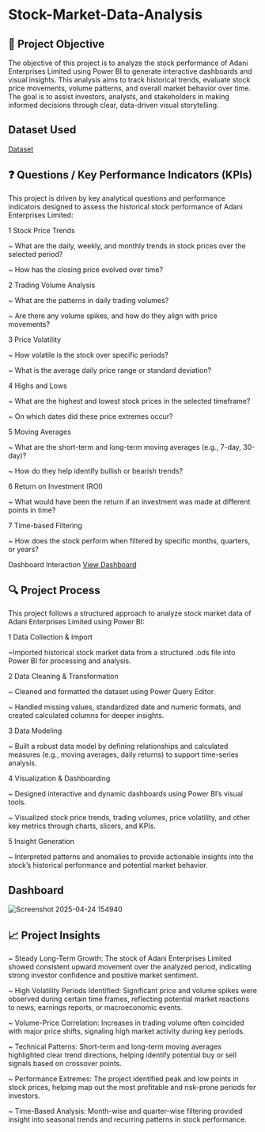 # Stock-Market-Data-Analysis

## 📌 Project Objective
The objective of this project is to analyze the stock performance of Adani Enterprises Limited using Power BI to generate interactive dashboards and visual insights. This analysis aims to track historical trends, evaluate stock price movements, volume patterns, and overall market behavior over time. The goal is to assist investors, analysts, and stakeholders in making informed decisions through clear, data-driven visual storytelling.

## Dataset Used
<a href="https://github.com/abrarsaraf/Stock-Market-Data-Analysis/blob/main/ADANI%20ENTERPRISES%20LIMITED.ods">Dataset</a>


## ❓ Questions / Key Performance Indicators (KPIs)
This project is driven by key analytical questions and performance indicators designed to assess the historical stock performance of Adani Enterprises Limited:

1 Stock Price Trends

~ What are the daily, weekly, and monthly trends in stock prices over the selected period?

~ How has the closing price evolved over time?

2 Trading Volume Analysis

~ What are the patterns in daily trading volumes?

~ Are there any volume spikes, and how do they align with price movements?

3 Price Volatility

~ How volatile is the stock over specific periods?

~ What is the average daily price range or standard deviation?

4 Highs and Lows

~ What are the highest and lowest stock prices in the selected timeframe?

~ On which dates did these price extremes occur?

5 Moving Averages

~ What are the short-term and long-term moving averages (e.g., 7-day, 30-day)?

~ How do they help identify bullish or bearish trends?

6 Return on Investment (ROI)

~ What would have been the return if an investment was made at different points in time?

7 Time-based Filtering

~ How does the stock perform when filtered by specific months, quarters, or years?

Dashboard Interaction <a href ="https://github.com/abrarsaraf/Stock-Market-Data-Analysis/blob/main/stock%20market%20data%20analysis%20dashboard%20image.pdf">View Dashboard</a>


## 🔍 Project Process
This project follows a structured approach to analyze stock market data of Adani Enterprises Limited using Power BI:

1   Data Collection & Import

~Imported historical stock market data from a structured .ods file into Power BI for processing and analysis.

2   Data Cleaning & Transformation

~ Cleaned and formatted the dataset using Power Query Editor.

~ Handled missing values, standardized date and numeric formats, and created calculated columns for deeper insights.

3   Data Modeling

~ Built a robust data model by defining relationships and calculated measures (e.g., moving averages, daily returns) to support time-series analysis.

4   Visualization & Dashboarding

~ Designed interactive and dynamic dashboards using Power BI’s visual tools.

~ Visualized stock price trends, trading volumes, price volatility, and other key metrics through charts, slicers, and KPIs.

5  Insight Generation

~ Interpreted patterns and anomalies to provide actionable insights into the stock’s historical performance and potential market behavior.


## Dashboard
![Screenshot 2025-04-24 154940](https://github.com/user-attachments/assets/4e908879-6fa4-4234-80cf-3a5dd81f773c)


## 📈 Project Insights
~ Steady Long-Term Growth: The stock of Adani Enterprises Limited showed consistent upward movement over the analyzed period, indicating strong investor confidence and positive market sentiment.

~ High Volatility Periods Identified: Significant price and volume spikes were observed during certain time frames, reflecting potential market reactions to news, earnings reports, or macroeconomic events.

~ Volume-Price Correlation: Increases in trading volume often coincided with major price shifts, signaling high market activity during key periods.

~ Technical Patterns: Short-term and long-term moving averages highlighted clear trend directions, helping identify potential buy or sell signals based on crossover points.

~ Performance Extremes: The project identified peak and low points in stock prices, helping map out the most profitable and risk-prone periods for investors.

~ Time-Based Analysis: Month-wise and quarter-wise filtering provided insight into seasonal trends and recurring patterns in stock performance.




























